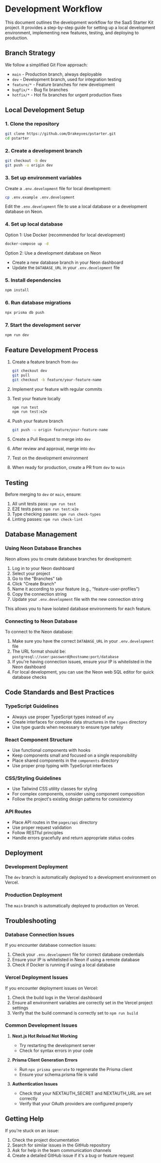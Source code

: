 # Development Workflow

This document outlines the development workflow for the SaaS Starter Kit project. It provides a step-by-step guide for setting up a local development environment, implementing new features, testing, and deploying to production.

## Branch Strategy

We follow a simplified Git Flow approach:

- `main` - Production branch, always deployable
- `dev` - Development branch, used for integration testing
- `feature/*` - Feature branches for new development
- `bugfix/*` - Bug fix branches
- `hotfix/*` - Hot fix branches for urgent production fixes

## Local Development Setup

### 1. Clone the repository

```bash
git clone https://github.com/Drakeyves/pstarter.git
cd pstarter
```

### 2. Create a development branch

```bash
git checkout -b dev
git push -u origin dev
```

### 3. Set up environment variables

Create a `.env.development` file for local development:

```bash
cp .env.example .env.development
```

Edit the `.env.development` file to use a local database or a development database on Neon.

### 4. Set up local database

Option 1: Use Docker (recommended for local development)

```bash
docker-compose up -d
```

Option 2: Use a development database on Neon

- Create a new database branch in your Neon dashboard
- Update the `DATABASE_URL` in your `.env.development` file

### 5. Install dependencies

```bash
npm install
```

### 6. Run database migrations

```bash
npx prisma db push
```

### 7. Start the development server

```bash
npm run dev
```

## Feature Development Process

1. Create a feature branch from `dev`

   ```bash
   git checkout dev
   git pull
   git checkout -b feature/your-feature-name
   ```

2. Implement your feature with regular commits

3. Test your feature locally

   ```bash
   npm run test
   npm run test:e2e
   ```

4. Push your feature branch

   ```bash
   git push -u origin feature/your-feature-name
   ```

5. Create a Pull Request to merge into `dev`

6. After review and approval, merge into `dev`

7. Test on the development environment

8. When ready for production, create a PR from `dev` to `main`

## Testing

Before merging to `dev` or `main`, ensure:

1. All unit tests pass: `npm run test`
2. E2E tests pass: `npm run test:e2e`
3. Type checking passes: `npm run check-types`
4. Linting passes: `npm run check-lint`

## Database Management

### Using Neon Database Branches

Neon allows you to create database branches for development:

1. Log in to your Neon dashboard
2. Select your project
3. Go to the "Branches" tab
4. Click "Create Branch"
5. Name it according to your feature (e.g., "feature-user-profiles")
6. Copy the connection string
7. Update your `.env.development` file with the new connection string

This allows you to have isolated database environments for each feature.

### Connecting to Neon Database

To connect to the Neon database:

1. Make sure you have the correct `DATABASE_URL` in your `.env.development` file
2. The URL format should be: `postgresql://user:password@hostname:port/database`
3. If you're having connection issues, ensure your IP is whitelisted in the Neon dashboard
4. For local development, you can use the Neon web SQL editor for quick database checks

## Code Standards and Best Practices

### TypeScript Guidelines

- Always use proper TypeScript types instead of `any`
- Create interfaces for complex data structures in the `types` directory
- Use type guards when necessary to ensure type safety

### React Component Structure

- Use functional components with hooks
- Keep components small and focused on a single responsibility
- Place shared components in the `components` directory
- Use proper prop typing with TypeScript interfaces

### CSS/Styling Guidelines

- Use Tailwind CSS utility classes for styling
- For complex components, consider using component composition
- Follow the project's existing design patterns for consistency

### API Routes

- Place API routes in the `pages/api` directory
- Use proper request validation
- Follow RESTful principles
- Handle errors gracefully and return appropriate status codes

## Deployment

### Development Deployment

The `dev` branch is automatically deployed to a development environment on Vercel.

### Production Deployment

The `main` branch is automatically deployed to production on Vercel.

## Troubleshooting

### Database Connection Issues

If you encounter database connection issues:

1. Check your `.env.development` file for correct database credentials
2. Ensure your IP is whitelisted in Neon if using a remote database
3. Check if Docker is running if using a local database

### Vercel Deployment Issues

If you encounter deployment issues on Vercel:

1. Check the build logs in the Vercel dashboard
2. Ensure all environment variables are correctly set in the Vercel project settings
3. Verify that the build command is correctly set to `npm run build`

### Common Development Issues

1. **Next.js Hot Reload Not Working**

   - Try restarting the development server
   - Check for syntax errors in your code

2. **Prisma Client Generation Errors**

   - Run `npx prisma generate` to regenerate the Prisma client
   - Ensure your schema.prisma file is valid

3. **Authentication Issues**
   - Check that your NEXTAUTH_SECRET and NEXTAUTH_URL are set correctly
   - Verify that your OAuth providers are configured properly

## Getting Help

If you're stuck on an issue:

1. Check the project documentation
2. Search for similar issues in the GitHub repository
3. Ask for help in the team communication channels
4. Create a detailed GitHub issue if it's a bug or feature request

